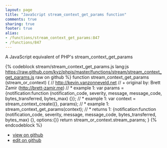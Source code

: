 ```yaml
---
layout: page
title: "JavaScript stream_context_get_params function"
comments: true
sharing: true
footer: true
alias:
- /functions/stream_context_get_params:847
- /functions/847
---
```

A JavaScript equivalent of PHP's stream_context_get_params

{% codeblock stream/stream_context_get_params.js lang:js https://raw.github.com/kvz/phpjs/master/functions/stream/stream_context_get_params.js raw on github %}
function stream_context_get_params (stream_or_context) {
    // http://kevin.vanzonneveld.net
    // +   original by: Brett Zamir (http://brett-zamir.me)
    // *     example 1: var params = {notification:function (notification_code, severity, message, message_code, bytes_transferred, bytes_max) {}};
    // *     example 1: var context = stream_context_create({}, params);
    // *     example 1: stream_context_get_params(context);
    // *     returns 1: {notification:function (notification_code, severity, message, message_code, bytes_transferred, bytes_max) {}, options:{}}
    return stream_or_context.stream_params;
}
{% endcodeblock %}

 - [view on github](https://github.com/kvz/phpjs/blob/master/functions/stream/stream_context_get_params.js)
 - [edit on github](https://github.com/kvz/phpjs/edit/master/functions/stream/stream_context_get_params.js)
